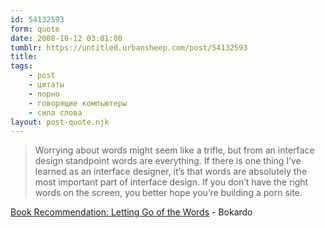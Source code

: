 ```yaml
---
id: 54132593
form: quote
date: 2008-10-12 03:01:00
tumblr: https://untitled.urbansheep.com/post/54132593
title: 
tags:
    - post
    - цитаты
    - порно
    - говорящие компьютеры
    - сила слова
layout: post-quote.njk
---
```


<blockquote>
Worrying about words might seem like a trifle, but from an interface design standpoint words are everything. If there is one thing I’ve learned as an interface designer, it’s that words are absolutely the most important part of interface design. If you don’t have the right words on the screen, you better hope you’re building a porn site.
</blockquote>

<a href="http://bokardo.com/archives/book-recommendation-letting-go-of-the-words/">Book Recommendation: Letting Go of the Words</a> - Bokardo
